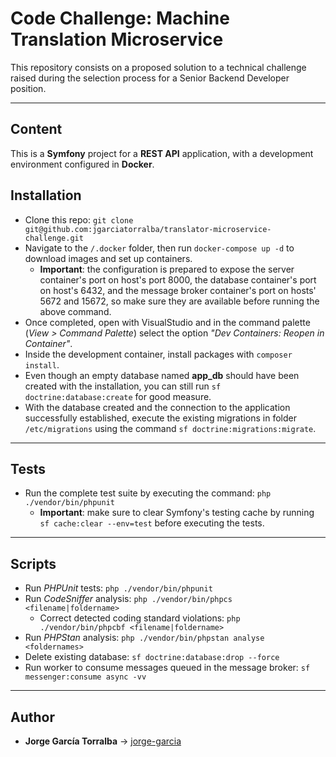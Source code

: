 # Code Challenge: Machine Translation Microservice

This repository consists on a proposed solution to a technical challenge raised during the selection process for a Senior Backend Developer position.

---

## Content

This is a **Symfony** project for a **REST API** application, with a development environment configured in **Docker**.

## Installation

- Clone this repo: `git clone git@github.com:jgarciatorralba/translator-microservice-challenge.git`
- Navigate to the `/.docker` folder, then run `docker-compose up -d` to download images and set up containers.
  - **Important**: the configuration is prepared to expose the server container's port on host's port 8000, the database container's port on host's 6432, and the message broker container's port on hosts' 5672 and 15672, so make sure they are available before running the above command.
- Once completed, open with VisualStudio and in the command palette (*View > Command Palette*) select the option *"Dev Containers: Reopen in Container"*.
- Inside the development container, install packages with `composer install`.
- Even though an empty database named **app_db** should have been created with the installation, you can still run `sf doctrine:database:create` for good measure.
- With the database created and the connection to the application successfully established, execute the existing migrations in folder `/etc/migrations` using the command `sf doctrine:migrations:migrate`.

---

## Tests

- Run the complete test suite by executing the command: `php ./vendor/bin/phpunit`
  - **Important**: make sure to clear Symfony's testing cache by running `sf cache:clear --env=test` before executing the tests.

---

## Scripts

- Run _PHPUnit_ tests: `php ./vendor/bin/phpunit`
- Run _CodeSniffer_ analysis: `php ./vendor/bin/phpcs <filename|foldername>`
  - Correct detected coding standard violations: `php ./vendor/bin/phpcbf <filename|foldername>`
- Run _PHPStan_ analysis: `php ./vendor/bin/phpstan analyse <foldernames>`
- Delete existing database: `sf doctrine:database:drop --force`
- Run worker to consume messages queued in the message broker: `sf messenger:consume async -vv`

---

## Author

- **Jorge García Torralba** &#8594; [jorge-garcia](https://github.com/jgarciatorralba)
